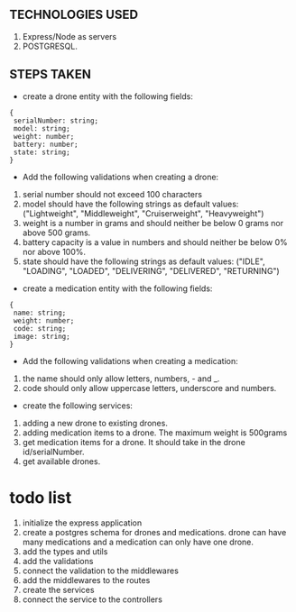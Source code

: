 ## TECHNOLOGIES USED

1. Express/Node as servers
2. POSTGRESQL.

## STEPS TAKEN

- create a drone entity with the following fields:

```
{
 serialNumber: string;
 model: string;
 weight: number;
 battery: number;
 state: string;
}
```

- Add the following validations when creating a drone:

1. serial number should not exceed 100 characters
2. model should have the following strings as default values:
   ("Lightweight", "Middleweight", "Cruiserweight", "Heavyweight")
3. weight is a number in grams and should neither be below 0 grams nor above 500 grams.
4. battery capacity is a value in numbers and should neither be below 0% nor above 100%.
5. state should have the following strings as default values:
   ("IDLE", "LOADING", "LOADED", "DELIVERING", "DELIVERED", "RETURNING")

- create a medication entity with the following fields:

```
{
 name: string;
 weight: number;
 code: string;
 image: string;
}
```

- Add the following validations when creating a medication:

1. the name should only allow letters, numbers, - and \_.
2. code should only allow uppercase letters, underscore and numbers.

- create the following services:

1. adding a new drone to existing drones.
2. adding medication items to a drone. The maximum weight is 500grams
3. get medication items for a drone. It should take in the drone id/serialNumber.
4. get available drones.

# todo list

1. initialize the express application
2. create a postgres schema for drones and medications. drone can have many medications and a medication can only have one drone.
3. add the types and utils
4. add the validations
5. connect the validation to the middlewares
6. add the middlewares to the routes
7. create the services
8. connect the service to the controllers

